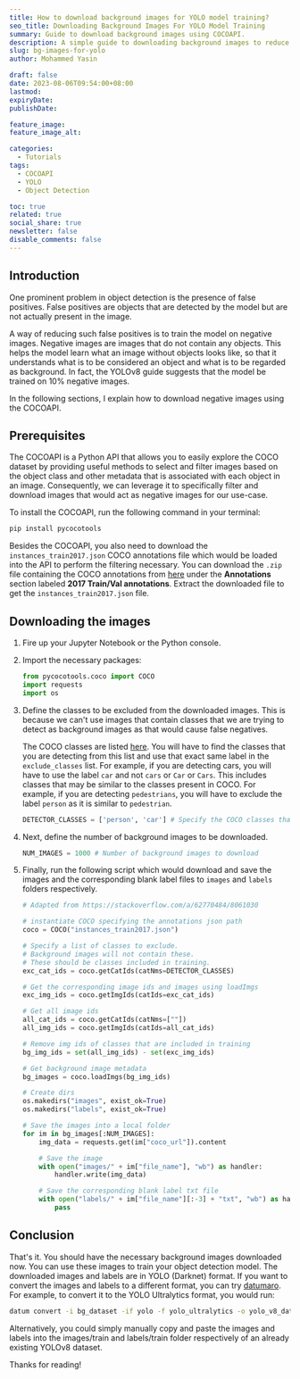 ```yaml
---
title: How to download background images for YOLO model training?
seo_title: Downloading Background Images For YOLO Model Training
summary: Guide to download background images using COCOAPI.
description: A simple guide to downloading background images to reduce false positives in object detection models.
slug: bg-images-for-yolo
author: Mohammed Yasin

draft: false
date: 2023-08-06T09:54:00+08:00
lastmod:
expiryDate: 
publishDate: 

feature_image: 
feature_image_alt: 

categories:
  - Tutorials
tags:
  - COCOAPI
  - YOLO
  - Object Detection

toc: true
related: true
social_share: true
newsletter: false
disable_comments: false
---
```


## Introduction

One prominent problem in object detection is the presence of false positives. False positives are objects that are detected by the model but are not actually present in the image.

A way of reducing such false positives is to train the model on negative images. Negative images are images that do not contain any objects. This helps the model learn what an image without objects looks like, so that it understands what is to be considered an object and what is to be regarded as background. In fact, the YOLOv8 guide suggests that the model be trained on 10% negative images.

In the following sections, I explain how to download negative images using the COCOAPI.

## Prerequisites

The COCOAPI is a Python API that allows you to easily explore the COCO dataset by providing useful methods to select and filter images based on the object class and other metadata that is associated with each object in an image. Consequently, we can leverage it to specifically filter and download images that would act as negative images for our use-case.

To install the COCOAPI, run the following command in your terminal:
  
  ```bash
  pip install pycocotools
  ```

Besides the COCOAPI, you also need to download the `instances_train2017.json` COCO annotations file which would be loaded into the API to perform the filtering necessary. You can download the `.zip` file containing the COCO annotations from [here](https://cocodataset.org/#download) under the **Annotations** section labeled **2017 Train/Val annotations**. Extract the downloaded file to get the `instances_train2017.json` file.

## Downloading the images

1. Fire up your Jupyter Notebook or the Python console.
2. Import the necessary packages:

    ```python
    from pycocotools.coco import COCO
    import requests
    import os
    ```

3. Define the classes to be excluded from the downloaded images. This is because we can't use images that contain classes that we are trying to detect as background images as that would cause false negatives.

    The COCO classes are listed [here](https://github.com/ultralytics/yolov5/blob/df48c205c5fc7be5af6b067da1f7cb3efb770d88/data/coco.yaml). You will have to find the classes that you are detecting from this list and use that exact same label in the `exclude_classes` list. For example, if you are detecting cars, you will have to use the label `car` and not `cars` or `Car` or `Cars`. This includes classes that may be similar to the classes present in COCO. For example, if you are detecting `pedestrians`, you will have to exclude the label `person` as it is similar to `pedestrian`.

    ```python
    DETECTOR_CLASSES = ['person', 'car'] # Specify the COCO classes that you are detecting
    ```

4. Next, define the number of background images to be downloaded.

    ```python
    NUM_IMAGES = 1000 # Number of background images to download
    ```

5. Finally, run the following script which would download and save the images and the corresponding blank label files to `images` and `labels` folders respectively.

    ```python
    # Adapted from https://stackoverflow.com/a/62770484/8061030

    # instantiate COCO specifying the annotations json path
    coco = COCO("instances_train2017.json")

    # Specify a list of classes to exclude.
    # Background images will not contain these.
    # These should be classes included in training.
    exc_cat_ids = coco.getCatIds(catNms=DETECTOR_CLASSES)

    # Get the corresponding image ids and images using loadImgs
    exc_img_ids = coco.getImgIds(catIds=exc_cat_ids)

    # Get all image ids
    all_cat_ids = coco.getCatIds(catNms=[""])
    all_img_ids = coco.getImgIds(catIds=all_cat_ids)

    # Remove img ids of classes that are included in training
    bg_img_ids = set(all_img_ids) - set(exc_img_ids)

    # Get background image metadata
    bg_images = coco.loadImgs(bg_img_ids)

    # Create dirs
    os.makedirs("images", exist_ok=True)
    os.makedirs("labels", exist_ok=True)

    # Save the images into a local folder
    for im in bg_images[:NUM_IMAGES]:
        img_data = requests.get(im["coco_url"]).content

        # Save the image
        with open("images/" + im["file_name"], "wb") as handler:
            handler.write(img_data)

        # Save the corresponding blank label txt file
        with open("labels/" + im["file_name"][:-3] + "txt", "wb") as handler:
            pass
    ```

## Conclusion

That's it. You should have the necessary background images downloaded now. You can use these images to train your object detection model. The downloaded images and labels are in YOLO (Darknet) format. If you want to convert the images and labels to a different format, you can try [datumaro](https://openvinotoolkit.github.io/datumaro/latest/docs/command-reference/context_free/convert.html#convert). For example, to convert it to the YOLO Ultralytics format, you would run:

```bash
datum convert -i bg_dataset -if yolo -f yolo_ultralytics -o yolo_v8_dataset -- --save-media
```

Alternatively, you could simply manually copy and paste the images and labels into the images/train and labels/train folder respectively of an already existing YOLOv8 dataset.

Thanks for reading!
